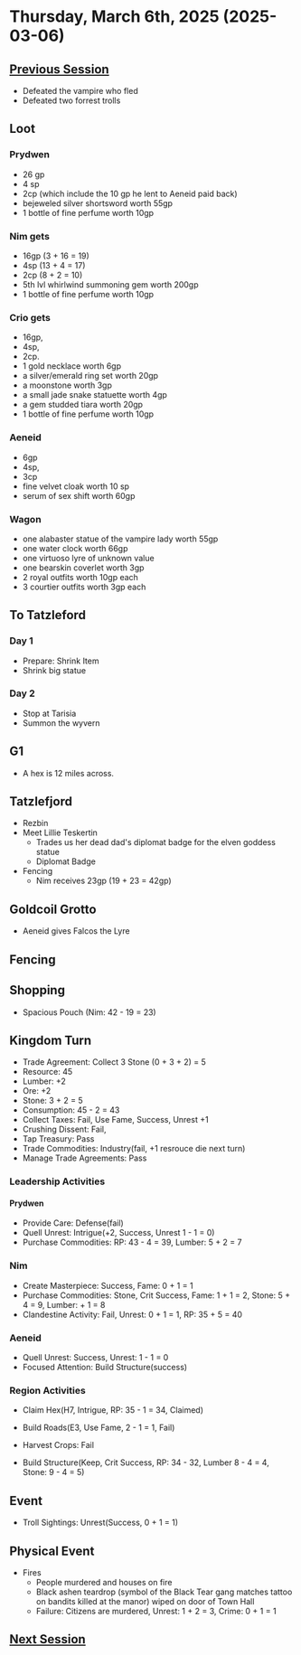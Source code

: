 # Thursday, March 6th, 2025 (2025-03-06)

## [Previous Session](./2025-02-27.md)

- Defeated the vampire who fled
- Defeated two forrest trolls 

## Loot


### Prydwen

- 26 gp
- 4 sp
- 2cp (which include the 10 gp he lent to Aeneid paid back)
- bejeweled silver shortsword worth 55gp
- 1 bottle of fine perfume worth 10gp

### Nim gets 

- 16gp (3 + 16 = 19)
- 4sp (13 + 4 = 17)
- 2cp (8 + 2 = 10)
- 5th lvl whirlwind summoning gem worth 200gp
- 1 bottle of fine perfume worth 10gp

### Crio gets 

- 16gp,
- 4sp,
- 2cp. 
- 1 gold necklace worth 6gp
- a silver/emerald ring set worth 20gp
- a moonstone worth 3gp
- a small jade snake statuette worth 4gp
- a gem studded tiara worth 20gp
- 1 bottle of fine perfume worth 10gp

### Aeneid 

- 6gp
- 4sp,
- 3cp
- fine velvet cloak worth 10 sp
- serum of sex shift worth 60gp

### Wagon
- one alabaster statue of the vampire lady worth 55gp
- one water clock worth 66gp
- one virtuoso lyre of unknown value
- one bearskin coverlet worth 3gp
- 2 royal outfits worth 10gp each
- 3 courtier outfits worth 3gp each

## To Tatzleford

### Day 1

- Prepare: Shrink Item
- Shrink big statue

### Day 2

- Stop at Tarisia
- Summon the wyvern

## G1

- A hex is 12 miles across. 

## Tatzlefjord

- Rezbin
- Meet Lillie Teskertin
  - Trades us her dead dad's diplomat badge for the elven goddess statue
  - Diplomat Badge
- Fencing
   - Nim receives 23gp (19 + 23 = 42gp)

## Goldcoil Grotto

- Aeneid gives Falcos the Lyre

## Fencing

## Shopping

- Spacious Pouch (Nim: 42 - 19 = 23)

## Kingdom Turn

- Trade Agreement: Collect 3 Stone (0 + 3 + 2) = 5
- Resource: 45
- Lumber: +2
- Ore: +2
- Stone: 3 + 2 = 5
- Consumption: 45 - 2 = 43
- Collect Taxes: Fail, Use Fame, Success, Unrest +1
- Crushing Dissent: Fail,
- Tap Treasury: Pass
- Trade Commodities: Industry(fail, +1 resrouce die next turn)
- Manage Trade Agreements: Pass

### Leadership Activities

#### Prydwen

- Provide Care: Defense(fail)
- Quell Unrest: Intrigue(+2, Success, Unrest 1 - 1 = 0)
- Purchase Commodities: RP: 43 - 4 = 39, Lumber: 5 + 2 = 7

### Nim

- Create Masterpiece: Success, Fame: 0 + 1 = 1
- Purchase Commodities: Stone, Crit Success, Fame: 1 + 1 = 2, Stone: 5 + 4 = 9, Lumber: + 1 = 8
- Clandestine Activity: Fail, Unrest: 0 + 1 = 1, RP: 35 + 5 = 40

### Aeneid

- Quell Unrest: Success, Unrest: 1 - 1 = 0
- Focused Attention: Build Structure(success)

### Region Activities

- Claim Hex(H7, Intrigue, RP: 35 - 1 = 34, Claimed)
- Build Roads(E3, Use Fame, 2 - 1 = 1, Fail)
- Harvest Crops: Fail

- Build Structure(Keep, Crit Success, RP: 34 - 32, Lumber 8 - 4 = 4, Stone: 9 - 4 = 5)

## Event

- Troll Sightings: Unrest(Success, 0 + 1 = 1)

## Physical Event

- Fires
  - People murdered and houses on fire
  - Black ashen teardrop (symbol of the Black Tear gang matches tattoo on bandits killed at the manor) wiped on door of Town Hall
  - Failure: Citizens are murdered, Unrest: 1 + 2 = 3, Crime: 0 + 1 = 1

## [Next Session](./2025-03-13.md)
